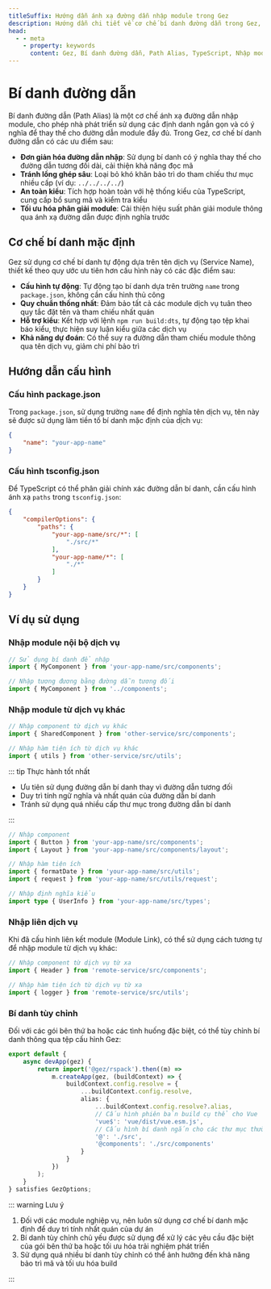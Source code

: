 ```yaml
---
titleSuffix: Hướng dẫn ánh xạ đường dẫn nhập module trong Gez
description: Hướng dẫn chi tiết về cơ chế bí danh đường dẫn trong Gez, bao gồm các tính năng như đơn giản hóa đường dẫn nhập, tránh lồng ghép sâu, an toàn kiểu và tối ưu hóa phân giải module, giúp nhà phát triển nâng cao khả năng bảo trì mã.
head:
  - - meta
    - property: keywords
      content: Gez, Bí danh đường dẫn, Path Alias, TypeScript, Nhập module, Ánh xạ đường dẫn, Bảo trì mã
---
```


# Bí danh đường dẫn

Bí danh đường dẫn (Path Alias) là một cơ chế ánh xạ đường dẫn nhập module, cho phép nhà phát triển sử dụng các định danh ngắn gọn và có ý nghĩa để thay thế cho đường dẫn module đầy đủ. Trong Gez, cơ chế bí danh đường dẫn có các ưu điểm sau:

- **Đơn giản hóa đường dẫn nhập**: Sử dụng bí danh có ý nghĩa thay thế cho đường dẫn tương đối dài, cải thiện khả năng đọc mã
- **Tránh lồng ghép sâu**: Loại bỏ khó khăn bảo trì do tham chiếu thư mục nhiều cấp (ví dụ: `../../../../`)
- **An toàn kiểu**: Tích hợp hoàn toàn với hệ thống kiểu của TypeScript, cung cấp bổ sung mã và kiểm tra kiểu
- **Tối ưu hóa phân giải module**: Cải thiện hiệu suất phân giải module thông qua ánh xạ đường dẫn được định nghĩa trước

## Cơ chế bí danh mặc định

Gez sử dụng cơ chế bí danh tự động dựa trên tên dịch vụ (Service Name), thiết kế theo quy ước ưu tiên hơn cấu hình này có các đặc điểm sau:

- **Cấu hình tự động**: Tự động tạo bí danh dựa trên trường `name` trong `package.json`, không cần cấu hình thủ công
- **Quy chuẩn thống nhất**: Đảm bảo tất cả các module dịch vụ tuân theo quy tắc đặt tên và tham chiếu nhất quán
- **Hỗ trợ kiểu**: Kết hợp với lệnh `npm run build:dts`, tự động tạo tệp khai báo kiểu, thực hiện suy luận kiểu giữa các dịch vụ
- **Khả năng dự đoán**: Có thể suy ra đường dẫn tham chiếu module thông qua tên dịch vụ, giảm chi phí bảo trì

## Hướng dẫn cấu hình

### Cấu hình package.json

Trong `package.json`, sử dụng trường `name` để định nghĩa tên dịch vụ, tên này sẽ được sử dụng làm tiền tố bí danh mặc định của dịch vụ:

```json title="package.json"
{
    "name": "your-app-name"
}
```

### Cấu hình tsconfig.json

Để TypeScript có thể phân giải chính xác đường dẫn bí danh, cần cấu hình ánh xạ `paths` trong `tsconfig.json`:

```json title="tsconfig.json"
{
    "compilerOptions": {
        "paths": {
            "your-app-name/src/*": [
                "./src/*"
            ],
            "your-app-name/*": [
                "./*"
            ]
        }
    }
}
```

## Ví dụ sử dụng

### Nhập module nội bộ dịch vụ

```ts
// Sử dụng bí danh để nhập
import { MyComponent } from 'your-app-name/src/components';

// Nhập tương đương bằng đường dẫn tương đối
import { MyComponent } from '../components';
```

### Nhập module từ dịch vụ khác

```ts
// Nhập component từ dịch vụ khác
import { SharedComponent } from 'other-service/src/components';

// Nhập hàm tiện ích từ dịch vụ khác
import { utils } from 'other-service/src/utils';
```

::: tip Thực hành tốt nhất
- Ưu tiên sử dụng đường dẫn bí danh thay vì đường dẫn tương đối
- Duy trì tính ngữ nghĩa và nhất quán của đường dẫn bí danh
- Tránh sử dụng quá nhiều cấp thư mục trong đường dẫn bí danh

:::

``` ts
// Nhập component
import { Button } from 'your-app-name/src/components';
import { Layout } from 'your-app-name/src/components/layout';

// Nhập hàm tiện ích
import { formatDate } from 'your-app-name/src/utils';
import { request } from 'your-app-name/src/utils/request';

// Nhập định nghĩa kiểu
import type { UserInfo } from 'your-app-name/src/types';
```

### Nhập liên dịch vụ

Khi đã cấu hình liên kết module (Module Link), có thể sử dụng cách tương tự để nhập module từ dịch vụ khác:

```ts
// Nhập component từ dịch vụ từ xa
import { Header } from 'remote-service/src/components';

// Nhập hàm tiện ích từ dịch vụ từ xa
import { logger } from 'remote-service/src/utils';
```

### Bí danh tùy chỉnh

Đối với các gói bên thứ ba hoặc các tình huống đặc biệt, có thể tùy chỉnh bí danh thông qua tệp cấu hình Gez:

```ts title="src/entry.node.ts"
export default {
    async devApp(gez) {
        return import('@gez/rspack').then((m) =>
            m.createApp(gez, (buildContext) => {
                buildContext.config.resolve = {
                    ...buildContext.config.resolve,
                    alias: {
                        ...buildContext.config.resolve?.alias,
                        // Cấu hình phiên bản build cụ thể cho Vue
                        'vue$': 'vue/dist/vue.esm.js',
                        // Cấu hình bí danh ngắn cho các thư mục thường dùng
                        '@': './src',
                        '@components': './src/components'
                    }
                }
            })
        );
    }
} satisfies GezOptions;
```

::: warning Lưu ý
1. Đối với các module nghiệp vụ, nên luôn sử dụng cơ chế bí danh mặc định để duy trì tính nhất quán của dự án
2. Bí danh tùy chỉnh chủ yếu được sử dụng để xử lý các yêu cầu đặc biệt của gói bên thứ ba hoặc tối ưu hóa trải nghiệm phát triển
3. Sử dụng quá nhiều bí danh tùy chỉnh có thể ảnh hưởng đến khả năng bảo trì mã và tối ưu hóa build

:::